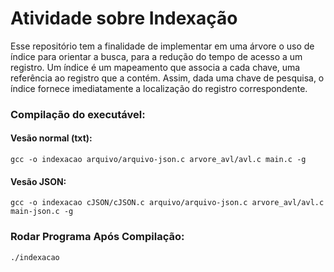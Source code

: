 # Atividade sobre Indexação

Esse repositório tem a finalidade de implementar em uma árvore o uso de índice para orientar a busca, para a redução do tempo de acesso a um registro. 
Um índice é um mapeamento que associa a cada chave, uma referência ao registro que a contém. Assim, dada uma chave de pesquisa, o índice fornece imediatamente a localização do registro correspondente.

### Compilação do executável:
#### Vesão normal (txt):
```gcc -o indexacao arquivo/arquivo-json.c arvore_avl/avl.c main.c -g```
#### Vesão JSON:
```gcc -o indexacao cJSON/cJSON.c arquivo/arquivo-json.c arvore_avl/avl.c main-json.c -g```

### Rodar Programa Após Compilação:
```./indexacao```